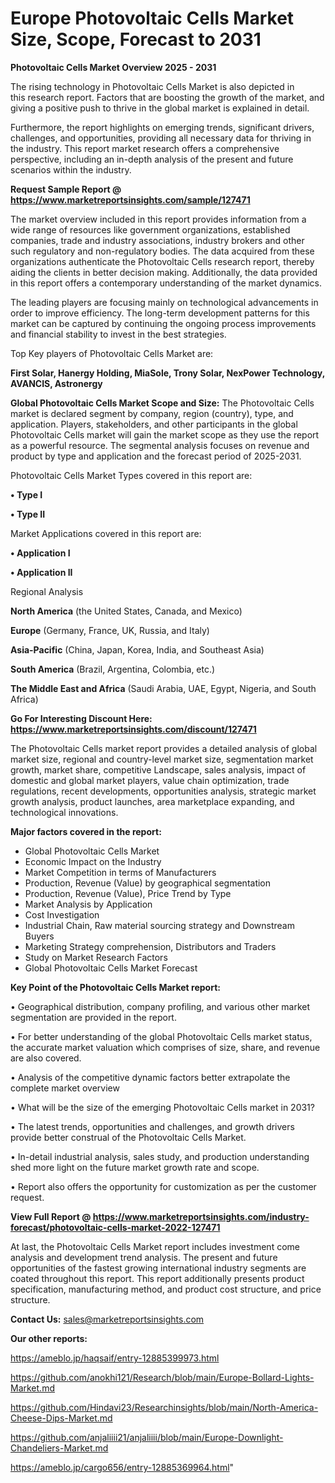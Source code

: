 # Europe Photovoltaic Cells Market Size, Scope, Forecast to 2031

<Strong> Photovoltaic Cells Market Overview 2025 - 2031</strong>

The rising technology in Photovoltaic Cells Market is also depicted in this research report. Factors that are boosting the growth of the market, and giving a positive push to thrive in the global market is explained in detail.

Furthermore, the report highlights on emerging trends, significant drivers, challenges, and opportunities, providing all necessary data for thriving in the industry. This report market research offers a comprehensive perspective, including an in-depth analysis of the present and future scenarios within the industry.

<strong>Request Sample Report @ <a href=https://www.marketreportsinsights.com/sample/127471>https://www.marketreportsinsights.com/sample/127471</a></strong>

The market overview included in this report provides information from a wide range of resources like government organizations, established companies, trade and industry associations, industry brokers and other such regulatory and non-regulatory bodies. The data acquired from these organizations authenticate the Photovoltaic Cells research report, thereby aiding the clients in better decision making. Additionally, the data provided in this report offers a contemporary understanding of the market dynamics.

The leading players are focusing mainly on technological advancements in order to improve efficiency. The long-term development patterns for this market can be captured by continuing the ongoing process improvements and financial stability to invest in the best strategies.

Top Key players of Photovoltaic Cells Market are:

<strong>First Solar, Hanergy Holding, MiaSole, Trony Solar, NexPower Technology, AVANCIS, Astronergy</strong>

<strong><b>Global Photovoltaic Cells Market Scope and Size:</b></strong>
The Photovoltaic Cells market is declared segment by company, region (country), type, and application. Players, stakeholders, and other participants in the global Photovoltaic Cells market will gain the market scope as they use the report as a powerful resource. The segmental analysis focuses on revenue and product by type and application and the forecast period of 2025-2031.

Photovoltaic Cells Market Types covered in this report are:

<strong>• Type I

• Type II</strong>

Market Applications covered in this report are:

<strong>• Application I

• Application II</strong> 

Regional Analysis

<strong>North America</strong> (the United States, Canada, and Mexico)

<strong>Europe</strong> (Germany, France, UK, Russia, and Italy)

<strong>Asia-Pacific</strong> (China, Japan, Korea, India, and Southeast Asia)

<strong>South America</strong> (Brazil, Argentina, Colombia, etc.)

<strong>The Middle East and Africa</strong> (Saudi Arabia, UAE, Egypt, Nigeria, and South Africa)

<strong>Go For Interesting Discount Here: <a href=https://www.marketreportsinsights.com/discount/127471>https://www.marketreportsinsights.com/discount/127471</a></strong>

The Photovoltaic Cells market report provides a detailed analysis of global market size, regional and country-level market size, segmentation market growth, market share, competitive Landscape, sales analysis, impact of domestic and global market players, value chain optimization, trade regulations, recent developments, opportunities analysis, strategic market growth analysis, product launches, area marketplace expanding, and technological innovations.

<strong><b>Major factors covered in the report:</b></strong>
<ul>
  <li>Global Photovoltaic Cells Market </li>
  <li>Economic Impact on the Industry</li>
  <li>Market Competition in terms of Manufacturers</li>
  <li>Production, Revenue (Value) by geographical segmentation</li>
  <li>Production, Revenue (Value), Price Trend by Type</li>
  <li>Market Analysis by Application</li>
  <li>Cost Investigation</li>
  <li>Industrial Chain, Raw material sourcing strategy and Downstream Buyers</li>
  <li>Marketing Strategy comprehension, Distributors and Traders</li>
  <li>Study on Market Research Factors</li>
  <li>Global Photovoltaic Cells Market Forecast</li>
</ul>

<strong><b>Key Point of the Photovoltaic Cells Market report:</b></strong>

• Geographical distribution, company profiling, and various other market segmentation are provided in the report.

• For better understanding of the global Photovoltaic Cells market status, the accurate market valuation which comprises of size, share, and revenue are also covered.

• Analysis of the competitive dynamic factors better extrapolate the complete market overview

• What will be the size of the emerging Photovoltaic Cells market in 2031?

• The latest trends, opportunities and challenges, and growth drivers provide better construal of the Photovoltaic Cells Market.

• In-detail industrial analysis, sales study, and production understanding shed more light on the future market growth rate and scope.

• Report also offers the opportunity for customization as per the customer request.

<strong><b>View Full Report @ <a href=https://www.marketreportsinsights.com/industry-forecast/photovoltaic-cells-market-2022-127471>https://www.marketreportsinsights.com/industry-forecast/photovoltaic-cells-market-2022-127471</a></b></strong>


At last, the Photovoltaic Cells Market report includes investment come analysis and development trend analysis. The present and future opportunities of the fastest growing international industry segments are coated throughout this report. This report additionally presents product specification, manufacturing method, and product cost structure, and price structure.

<strong>Contact Us:</strong>
sales@marketreportsinsights.com

<strong>Our other reports:</strong>

<a href=https://ameblo.jp/haqsaif/entry-12885399973.html>https://ameblo.jp/haqsaif/entry-12885399973.html</a>

<a href=https://github.com/anokhi121/Research/blob/main/Europe-Bollard-Lights-Market.md>https://github.com/anokhi121/Research/blob/main/Europe-Bollard-Lights-Market.md</a>

<a href=https://github.com/Hindavi23/Researchinsights/blob/main/North-America-Cheese-Dips-Market.md>https://github.com/Hindavi23/Researchinsights/blob/main/North-America-Cheese-Dips-Market.md</a>

<a href=https://github.com/anjaliiii21/anjaliiii/blob/main/Europe-Downlight-Chandeliers-Market.md>https://github.com/anjaliiii21/anjaliiii/blob/main/Europe-Downlight-Chandeliers-Market.md</a>

<a href=https://ameblo.jp/cargo656/entry-12885369964.html>https://ameblo.jp/cargo656/entry-12885369964.html</a>"
